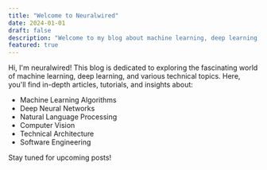 ```yaml
---
title: "Welcome to Neuralwired"
date: 2024-01-01
draft: false
description: "Welcome to my blog about machine learning, deep learning, and other technical topics."
featured: true
---
```


Hi, I'm neuralwired! This blog is dedicated to exploring the fascinating world of machine learning, deep learning, and various technical topics. Here, you'll find in-depth articles, tutorials, and insights about:

- Machine Learning Algorithms
- Deep Neural Networks
- Natural Language Processing
- Computer Vision
- Technical Architecture
- Software Engineering

Stay tuned for upcoming posts!
